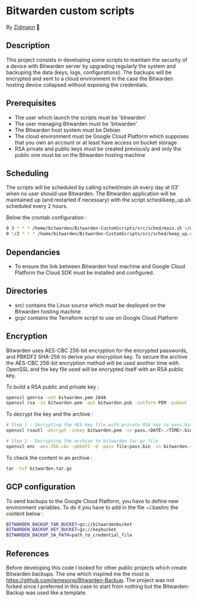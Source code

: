 # Bitwarden custom scripts
By [Zidmann](mailto:emmanuel.zidel@gmail.com) :bow:

## Description
This project consists in developing some scripts to maintain the security of a device with Bitwarden server by upgrading regularly the system and backuping the data (keys, logs, configurations).
The backups will be encrypted and sent to a cloud environment in the case the Bitwarden hosting device collapsed without exposing the credentials.

## Prerequisites
* The user which launch the scripts must be 'bitwarden'
* The user managing Bitwarden must be 'bitwarden'
* The Bitwarden host system must be Debian
* The cloud environment must be Google Cloud Platform which supposes that you own an account or at least have access on bucket storage
* RSA private and public keys must be created previously and only the public one must be on the Bitwarden hosting machine

## Scheduling
The scripts will be scheduled by calling sched/main.sh every day at 03' when no user should use Bitwarden.
The Bitwarden application will be maintained up (and restarted if necessary) with the script sched/keep_up.sh scheduled every 2 hours.

Below the crontab configuration :
```bash
0 3 * * * /home/bitwarden/Bitwarden-CustomScripts/src/sched/main.sh >/dev/null 2>&1
0 */2 * * * /home/bitwarden/Bitwarden-CustomScripts/src/sched/keep_up.sh >/dev/null 2>&1
```

## Dependancies
* To ensure the link between Bitwarden host machine and Google Cloud Platform the Cloud SDK must be installed and configured.

## Directories
* src/ contains the Linux source which must be deployed on the Bitwarden hosting machine
* gcp/ contains the Terraform script to use on Google Cloud Platform

## Encryption
Bitwarden uses AES-CBC 256-bit encryption for the encrypted passwords, and PBKDF2 SHA-256 to derive your encryption key.
To secure the archive the AES-CBC 256-bit encryption method will be used another time with OpenSSL and the key file used will be encrypted itself with an RSA public key.

To build a RSA public and private key :
```bash
openssl genrsa -out bitwarden.pem 2048
openssl rsa -in bitwarden.pem -out bitwarden.pub -outform PEM -pubout
```

To decrypt the key and the archive :
```bash
# Step 1 - Decrypting the AES key file with private RSA key to pass.bin file
openssl rsautl -decrypt -inkey bitwarden.pem -in pass.<DATE>.<TIME>.bin.enc -out pass.bin

# Step 2 - Decrypting the archive to bitwarden.tar.gz file
openssl enc -aes-256-cbc -pbkdf2 -d -pass file:pass.bin -in bitwarden.<DATE>.<TIME>.tar.gz.enc -out bitwarden.tar.gz
```

To check the content in an archive :
```bash
tar -tvf bitwarden.tar.gz
```

## GCP configuration
To send backups to the Google Cloud Platform, you have to define new environment variables.
To do it you have to add in the file ~/.bashrc the content below :
```bash
BITWARDEN_BACKUP_TAR_BUCKET=gs://bitwardenbucket
BITWARDEN_BACKUP_KEY_BUCKET=gs://keybucket
BITWARDEN_BACKUP_SA_PATH=path_to_credential_file
```

## References
Before developing this code I looked for other public projects which create Bitwarden backups.
The one which inspired me the most is https://github.com/jamesonp/Bitwarden-Backup.
The project was not forked since I preferred in this case to start from nothing but the Bitwarden-Backup was used like a template.

